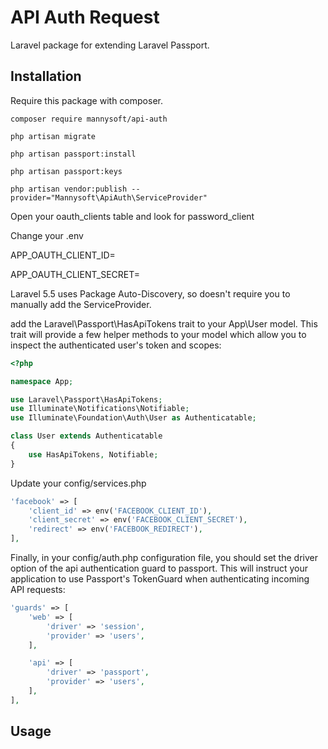 # API Auth Request
Laravel package for extending Laravel Passport.

## Installation

Require this package with composer.

```shell
composer require mannysoft/api-auth
```
```shell
php artisan migrate
```
```shell
php artisan passport:install
```
```shell
php artisan passport:keys
```
```shell
php artisan vendor:publish --provider="Mannysoft\ApiAuth\ServiceProvider"
```

Open your oauth_clients table and look for password_client

Change your .env

APP_OAUTH_CLIENT_ID=

APP_OAUTH_CLIENT_SECRET=

Laravel 5.5 uses Package Auto-Discovery, so doesn't require you to manually add the ServiceProvider.


add the Laravel\Passport\HasApiTokens trait to your App\User model. This trait will provide a few helper methods to your model which allow you to inspect the authenticated user's token and scopes:


```php
<?php

namespace App;

use Laravel\Passport\HasApiTokens;
use Illuminate\Notifications\Notifiable;
use Illuminate\Foundation\Auth\User as Authenticatable;

class User extends Authenticatable
{
    use HasApiTokens, Notifiable;
}
```


Update your config/services.php


```php
'facebook' => [
    'client_id' => env('FACEBOOK_CLIENT_ID'),
    'client_secret' => env('FACEBOOK_CLIENT_SECRET'),
    'redirect' => env('FACEBOOK_REDIRECT'),
],
```


Finally, in your config/auth.php configuration file, you should set the driver option of the  api authentication guard to passport. This will instruct your application to use Passport's  TokenGuard when authenticating incoming API requests:


```php
'guards' => [
    'web' => [
        'driver' => 'session',
        'provider' => 'users',
    ],

    'api' => [
        'driver' => 'passport',
        'provider' => 'users',
    ],
],
```
## Usage
